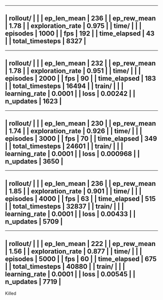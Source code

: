 ----------------------------------
| rollout/            |          |
|    ep_len_mean      | 236      |
|    ep_rew_mean      | 1.78     |
|    exploration_rate | 0.975    |
| time/               |          |
|    episodes         | 1000     |
|    fps              | 192      |
|    time_elapsed     | 43       |
|    total_timesteps  | 8327     |
----------------------------------
----------------------------------
| rollout/            |          |
|    ep_len_mean      | 232      |
|    ep_rew_mean      | 1.78     |
|    exploration_rate | 0.951    |
| time/               |          |
|    episodes         | 2000     |
|    fps              | 90       |
|    time_elapsed     | 183      |
|    total_timesteps  | 16494    |
| train/              |          |
|    learning_rate    | 0.0001   |
|    loss             | 0.00242  |
|    n_updates        | 1623     |
----------------------------------
----------------------------------
| rollout/            |          |
|    ep_len_mean      | 230      |
|    ep_rew_mean      | 1.74     |
|    exploration_rate | 0.926    |
| time/               |          |
|    episodes         | 3000     |
|    fps              | 70       |
|    time_elapsed     | 349      |
|    total_timesteps  | 24601    |
| train/              |          |
|    learning_rate    | 0.0001   |
|    loss             | 0.000968 |
|    n_updates        | 3650     |
----------------------------------
----------------------------------
| rollout/            |          |
|    ep_len_mean      | 236      |
|    ep_rew_mean      | 1.85     |
|    exploration_rate | 0.901    |
| time/               |          |
|    episodes         | 4000     |
|    fps              | 63       |
|    time_elapsed     | 515      |
|    total_timesteps  | 32837    |
| train/              |          |
|    learning_rate    | 0.0001   |
|    loss             | 0.00433  |
|    n_updates        | 5709     |
----------------------------------
----------------------------------
| rollout/            |          |
|    ep_len_mean      | 222      |
|    ep_rew_mean      | 1.56     |
|    exploration_rate | 0.877    |
| time/               |          |
|    episodes         | 5000     |
|    fps              | 60       |
|    time_elapsed     | 675      |
|    total_timesteps  | 40880    |
| train/              |          |
|    learning_rate    | 0.0001   |
|    loss             | 0.00545  |
|    n_updates        | 7719     |
----------------------------------
Killed